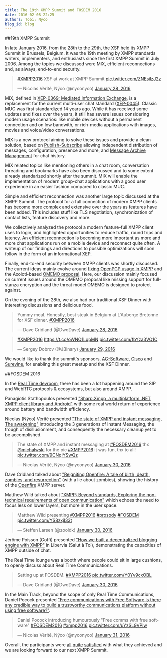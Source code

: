 ```yaml
---
title: The 19th XMPP Summit and FOSDEM 2016
date: 2016-02-08 22:25
authors: Tobi; Nyco
blog_id: blog
---
```


##19th XMPP Summit

In late January 2016, from the 28th to the 29th, the XSF held its XMPP Summit in Brussels, Belgium. It was the 19th meeting by XMPP standards writers, implementers, and enthusiasts since the first XMPP Summit in July 2006.
Among the topics we discussed were MIX, efficient reconnections and, as always, end-to-end security.

<blockquote class="twitter-tweet" data-lang="en"><p lang="en" dir="ltr"><a href="https://twitter.com/hashtag/XMPP2016?src=hash">#XMPP2016</a> XSF at work at XMPP Summit <a href="https://t.co/ZNEsilzJ2z">pic.twitter.com/ZNEsilzJ2z</a></p>&mdash; Nicolas Vérité, Nÿco (@nyconyco) <a href="https://twitter.com/nyconyco/status/692734779809251329">January 28, 2016</a></blockquote>
<script async src="//platform.twitter.com/widgets.js" charset="utf-8"></script>

MIX, defined in [XEP-0369: Mediated Information Exchange](//xmpp.org/extensions/xep-0369.html), is a replacement for the current multi-user chat standard ([XEP-0045](//xmpp.org/extensions/xep-0045.html)). Classic MUC was first standardized 14 years ago. While it has received some updates and fixes over the years, it still has severe issues considering modern usage scenarios: like mobile devices without a permanent connection and on low bandwith, or rich-media applications with images, movies and voice/video conversations.

MIX is a new protocol aiming to solve these issues and provide a clean solution, based on [Publish-Subscribe](//xmpp.org/extensions/xep-0060.html) allowing independent distribution of messages, configuration, presence and more, and [Message Archive Management](//xmpp.org/extensions/xep-0313.html) for chat history. 

MIX related topics like mentioning others in a chat room, conversation threading and bookmarks have also been discussed and to some extent already standarized shortly after the summit. MIX will enable the implementation of modern group-chat applications with a good user experience in an easier fashion compared to classic MUC.

Simple and efficient reconnection was another large topic discussed at the XMPP Summit. The protocol for a full connection of modern XMPP clients has become more complex and extensive over the years as features have been added. This includes stuff like TLS negotiation, synchronization of contact lists, feature discovery and more.

We collectively analyzed the protocol a modern feature-full XMPP client uses to login, and highlighted opportunities to reduce traffic, round trips and latency. An efficient reconnection is becoming more important as more and more chat applications run on a mobile device and reconnect quite often. A writeup of our findings and directions to possible optimizations will soon follow in the form of an informational XEP.

Finally, end-to-end security between XMPP clients was shortly discussed. The current ideas mainly evolve around [fixing OpenPGP usage in XMPP](http://geekplace.eu/xeps/xep-openpgp/xep-openpgp.html) and the Axolotl-based [OMEMO proposal](https://conversations.im/omemo/). Here, our discussion mainly focused on current issues around the OMEMO proposal like missing support for full-stanza encryption and the threat model OMEMO is designed to protect against.

On the evening of the 28th, we also had our traditional XSF Dinner with interesting discussions and delicious food.
<blockquote class="twitter-tweet" data-lang="en"><p lang="en" dir="ltr">Yummy meal. Honestly, best steak in Belgium at L&#39;Auberge Bretonne for XSF dinner. <a href="https://twitter.com/hashtag/XMPP2016?src=hash">#XMPP2016</a></p>&mdash; Dave Cridland (@DwdDave) <a href="https://twitter.com/DwdDave/status/692837510498504704">January 28, 2016</a></blockquote>
<script async src="//platform.twitter.com/widgets.js" charset="utf-8"></script>
<blockquote class="twitter-tweet" data-lang="en"><p lang="und" dir="ltr"><a href="https://twitter.com/hashtag/XMPP2016?src=hash">#XMPP2016</a> <a href="https://t.co/oWNO1LopMN">https://t.co/oWNO1LopMN</a> <a href="https://t.co/fbYza3VO1C">pic.twitter.com/fbYza3VO1C</a></p>&mdash; Sergey Dobrov (@JBinary) <a href="https://twitter.com/JBinary/status/693001521382973440">January 29, 2016</a></blockquote>
<script async src="//platform.twitter.com/widgets.js" charset="utf-8"></script>

We would like to thank the summit's sponsors, [AG-Software](http://www.ag-software.net/), [Cisco](http://www.cisco.com/) and [Surevine](http://www.surevine.com), for enabling this great meetup and the XSF Dinner.

##FOSDEM 2016

In the [Real Time devroom](https://fosdem.org/2016/schedule/track/real_time/), there has been a lot happening around the SIP and WebRTC protocols & ecosystems, but also around XMPP.

Panagiotis Stathopoulos presented ["Sharp.Xmpp, a multiplatform .NET XMPP client library and Android"](https://fosdem.org/2016/schedule/event/sharpxmpp/) with some real world return of experience around battery and bandwidth efficiency.

Nicolas (Nÿco) Vérité presented ["The state of XMPP and instant messaging, The awakening"](https://fosdem.org/2016/schedule/event/state_of_xmpp/) introducing the 3 generations of Instant Messaging, the trough of disillusionment, and consequently the necessary cleanup yet to be accomplished.
<blockquote class="twitter-tweet" data-lang="en"><p lang="en" dir="ltr">The state of XMPP and instant messaging at <a href="https://twitter.com/hashtag/FOSDEM2016?src=hash">#FOSDEM2016</a> thx <a href="https://twitter.com/michalwski">@michalwski</a> for the pic <a href="https://twitter.com/hashtag/XMPP2016?src=hash">#XMPP2016</a> it was fun, thx to all! <a href="https://t.co/9CNqIYSwQz">pic.twitter.com/9CNqIYSwQz</a></p>&mdash; Nicolas Vérité, Nÿco (@nyconyco) <a href="https://twitter.com/nyconyco/status/693449757155577856">January 30, 2016</a></blockquote>
<script async src="//platform.twitter.com/widgets.js" charset="utf-8"></script>

Dave Cridland talked about ["Reigniting Openfire: A tale of birth, death, zombies, and resurrection"](https://fosdem.org/2016/schedule/event/openfire/) (with a lie about zombies), showing the history of the [Openfire](http://www.igniterealtime.org/projects/openfire/) XMPP server.

Matthew Wild talked about ["XMPP: Beyond standards, Exploring the non-technical requirements of open communication"](https://fosdem.org/2016/schedule/event/xmpp_beyond_standards/) which echoes the need to focus less on lower layers, but more in the user space.
<blockquote class="twitter-tweet" data-lang="en"><p lang="en" dir="ltr">Matthew Wild presenting <a href="https://twitter.com/hashtag/XMPP2016?src=hash">#XMPP2016</a> <a href="https://twitter.com/hashtag/prosody?src=hash">#prosody</a> <a href="https://twitter.com/hashtag/FOSDEM?src=hash">#FOSDEM</a> <a href="https://t.co/YS8zxjI33t">pic.twitter.com/YS8zxjI33t</a></p>&mdash; Steffen Larsen (@zooldk) <a href="https://twitter.com/zooldk/status/693456193189232641">January 30, 2016</a></blockquote>
<script async src="//platform.twitter.com/widgets.js" charset="utf-8"></script>

Jérôme Poisson (Goffi) presented ["How we built a decentralized blogging engine with XMPP"](https://fosdem.org/2016/schedule/event/decentralized_blogging_with_xmpp/) in Libervia (Salut à Toi), demonstrating the capacities of XMPP outside of chat.

The Real Time lounge was a booth where people could sit in large cushions, to openly discuss about Real Time Communications.
<blockquote class="twitter-tweet" data-lang="en"><p lang="en" dir="ltr">Setting up at FOSDEM. <a href="https://twitter.com/hashtag/XMPP2016?src=hash">#XMPP2016</a> <a href="https://t.co/Y0Yv9cxOBL">pic.twitter.com/Y0Yv9cxOBL</a></p>&mdash; Dave Cridland (@DwdDave) <a href="https://twitter.com/DwdDave/status/693352392914530304">January 30, 2016</a></blockquote>
<script async src="//platform.twitter.com/widgets.js" charset="utf-8"></script>

In the Main Track, beyond the scope of only Real Time Communications, Daniel Pocock presented ["Free communications with Free Software is there any credible way to build a trustworthy communications platform without using free software?"](https://fosdem.org/2016/schedule/event/free_communications/).
<blockquote class="twitter-tweet" data-lang="en"><p lang="en" dir="ltr">Daniel Pocock introducing humourously &quot;Free comms with free software&quot; <a href="https://twitter.com/hashtag/FOSDEM2016?src=hash">#FOSDEM2016</a> <a href="https://twitter.com/hashtag/xmpp2016?src=hash">#xmpp2016</a> <a href="https://t.co/uYzSL9VPiw">pic.twitter.com/uYzSL9VPiw</a></p>&mdash; Nicolas Vérité, Nÿco (@nyconyco) <a href="https://twitter.com/nyconyco/status/693721422523437056">January 31, 2016</a></blockquote>
<script async src="//platform.twitter.com/widgets.js" charset="utf-8"></script>

Overall, the participants were [all](https://twitter.com/michalwski/status/695155070246215681) [quite](https://twitter.com/winfriedtilanus/status/693890533442392064) [satisfied](https://twitter.com/iNPUTmice/status/693822618735108096) with what they achieved and we are looking forward to our next XMPP Summit.

